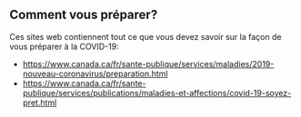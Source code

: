 ## Comment vous préparer?

Ces sites web contiennent tout ce que vous devez savoir sur la façon de vous préparer à la COVID-19:

- https://www.canada.ca/fr/sante-publique/services/maladies/2019-nouveau-coronavirus/preparation.html
- https://www.canada.ca/fr/sante-publique/services/publications/maladies-et-affections/covid-19-soyez-pret.html
